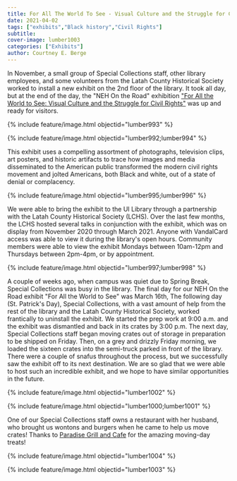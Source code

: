 ```yaml
---
title: For All The World To See - Visual Culture and the Struggle for Civil Rights exhibit
date: 2021-04-02
tags: ["exhibits","Black history","Civil Rights"]
subtitle: 
cover-image: lumber1003
categories: ["Exhibits"]
author: Courtney E. Berge
---
```


In November, a small group of Special Collections staff, other library employees, and some volunteers from the Latah County Historical Society worked to install a new exhibit on the 2nd floor of the library. It took all day, but at the end of the day, the "NEH On the Road" exhibition ["For All the World to See: Visual Culture and the Struggle for Civil Rights"](https://nehontheroad.org/exhibition/for-all-the-world-to-see/) was up and ready for visitors.

{% include feature/image.html objectid="lumber993" %}

{% include feature/image.html objectid="lumber992;lumber994" %}

This exhibit uses a compelling assortment of photographs, television clips, art posters, and historic artifacts to trace how images and media disseminated to the American public transformed the modern civil rights movement and jolted Americans, both Black and white, out of a state of denial or complacency.

{% include feature/image.html objectid="lumber995;lumber996" %}

We were able to bring the exhibit to the UI Library through a partnership with the Latah County Historical Society (LCHS). Over the last few months, the LCHS hosted several talks in conjunction with the exhibit, which was on display from November 2020 through March 2021. Anyone with VandalCard access was able to view it during the library's open hours. Community members were able to view the exhibit Mondays between 10am-12pm and Thursdays between 2pm-4pm, or by appointment. 

{% include feature/image.html objectid="lumber997;lumber998" %}

A couple of weeks ago, when campus was quiet due to Spring Break, Special Collections was busy in the library. The final day for our NEH On the Road exhibit "For All the World to See" was March 16th, The following day (St. Patrick's Day), Special Collections, with a vast amount of help from the rest of the library and the Latah County Historical Society, worked frantically to uninstall the exhibit. We started the prep work at 9:00 a.m. and the exhibit was dismantled and back in its crates by 3:00 p.m. The next day, Special Collections staff began moving crates out of storage in preparation to be shipped on Friday. Then, on a grey and drizzly Friday morning, we loaded the sixteen crates into the semi-truck parked in front of the library. There were a couple of snafus throughout the process, but we successfully saw the exhibit off to its next destination. We are so glad that we were able to host such an incredible exhibit, and we hope to have similar opportunities in the future. 

{% include feature/image.html objectid="lumber1002" %}

{% include feature/image.html objectid="lumber1000;lumber1001" %}

One of our Special Collections staff owns a restaurant with her husband, who brought us wontons and burgers when he came to help us move crates! Thanks to [Paradise Grill and Cafe](https://www.paradisegrillandcafe.com/) for the amazing moving-day treats!

{% include feature/image.html objectid="lumber1004" %}

{% include feature/image.html objectid="lumber1003" %}